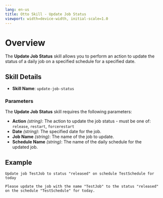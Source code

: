 ```yaml
---
lang: en-us
title: Otto Skill - Update Job Status
viewport: width=device-width, initial-scale=1.0
---
```


# Overview

The **Update Job Status** skill allows you to perform an action to update the status of a daily job on a specified schedule for a specified date.

## Skill Details

- **Skill Name**: `update-job-status`

### Parameters

The **Update Job Status** skill requires the following parameters:

- **Action** _(string)_: The action to update the job status - must be one of: `release`, `restart`, `forcerestart`
- **Date** _(string)_: The specified date for the job.
- **Job Name** _(string)_: The name of the job to update.
- **Schedule Name** _(string)_: The name of the daily schedule for the updated job.

## Example

`Update job TestJob to status "released" on schedule TestSchedule for today`

`Please update the job with the name "TestJob" to the status "released" on the schedule "TestSchedule" for today.`
